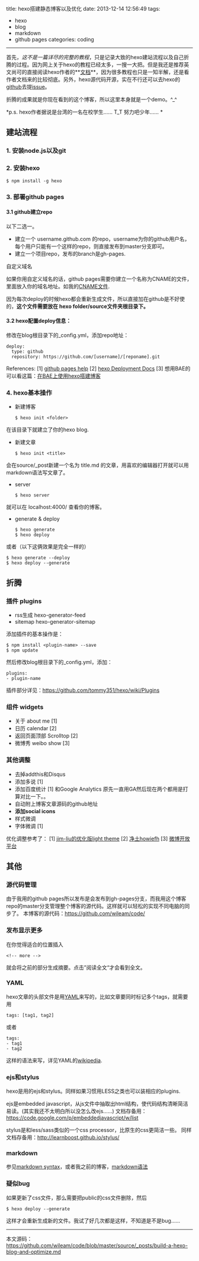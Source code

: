 title: hexo搭建静态博客以及优化
date: 2013-12-14 12:56:49
tags:
- hexo
- blog
- markdown
- github pages
categories: coding
---

首先，*这不是一篇详尽的完整的教程*，只是记录大致的hexo建站流程以及自己折腾的过程。因为网上关于hexo的教程已经太多，一搜一大把。但是我还是推荐英文尚可的直接阅读hexo作者的**[文档](http://zespia.tw/hexo/docs/)**，因为很多教程也只是一知半解，还是看作者文档来的比较彻底。另外，hexo源代码开源，实在不行还可以去hexo的[github](https://github.com/tommy351/hexo)去提[issue](https://github.com/tommy351/hexo/issues)。

折腾的成果就是你现在看到的这个博客，所以这里本身就是一个demo。^_^

*p.s. hexo作者据说是台湾的一名在校学生…… T_T 努力吧少年…… *

建站流程
-----

### 1. 安装node.js以及git
<!-- more -->

### 2. 安装hexo

    $ npm install -g hexo

### 3. 部署github pages

#### 3.1 github建立repo
以下二选一。

- 建立一个 username.github.com 的repo，username为你的github用户名，每个用户只能有一个这样的repo，则直接发布到master分支即可。
- 建立一个项目repo，发布的branch是gh-pages.

自定义域名

如果你用自定义域名的话，github pages需要你建立一个名称为CNAME的文件，里面放入你的域名地址。如我的[CNAME文件](https://github.com/wileam/code/blob/gh-pages/CNAME).

因为每次deploy的时候hexo都会重新生成文件，所以直接加在github是不好使的，**这个文件需要放在 hexo folder/source文件夹根目录下。**

#### 3.2 hexo配置deploy信息：

修改在blog根目录下的_config.yml，添加repo地址：

    deploy:
      type: github
      repository: https://github.com/[username]/[reponame].git

References:
[1] [github pages help](https://help.github.com/categories/20/articles)
[2] [hexo Deployment Docs](http://zespia.tw/hexo/docs/deployment.html)
[3] 想用BAE的可以看这篇：[在BAE上使用hexo搭建博客](http://jimliu.net/2013/11/20/use-hexo-on-bae/)

### 4. hexo基本操作

- 新建博客

      $ hexo init <folder>

在该目录下就建立了你的hexo blog.

- 新建文章

      $ hexo init <title>

会在source/_post新建一个名为 title.md 的文章，用喜欢的编辑器打开就可以用markdown语法写文章了。
    
- server

      $ hexo server

就可以在 localhost:4000/ 查看你的博客。

- generate & deploy

      $ hexo generate
      $ hexo deploy

或者（以下这俩效果是完全一样的）

    $ hexo generate --deploy
    $ hexo deploy --generate


折腾
----

### 插件 plugins

- rss生成 hexo-generator-feed
- sitemap hexo-generator-sitemap

添加插件的基本操作是：

    $ npm install <plugin-name> --save
    $ npm update

然后修改blog根目录下的_config.yml，添加：

    plugins:
    - plugin-name

插件部分详见：https://github.com/tommy351/hexo/wiki/Plugins

### 组件 widgets

- 关于 about me [1]
- 日历 calendar [2]
- 返回页面顶部 Scrolltop [2]
- 微博秀 weibo show [3]

### 其他调整

- 去掉addthis和Disqus
- 添加多说 [1]
- 添加百度统计 [1] 和Google Analytics
原先一直用GA然后现在两个都用是打算对比一下。。
- 自动附上博客文章源码的github地址
- **添加social icons**
- 样式微调
- 字体微调 [1]

优化调整参考了：
[1] [jim-liu的优化版light theme](https://github.com/LiuJi-Jim/hexo-theme-light)
[2] [净土howiefh](https://github.com/howiefh/howiefh.github.io/)
[3] [微博开放平台](http://app.weibo.com/tool/weiboshow)

其他
-----
### 源代码管理

由于我用的github pages所以发布是会发布到gh-pages分支，而我用这个博客repo的master分支管理整个博客的源代码。这样就可以轻松的实现不同电脑的同步了。
本博客的源代码：https://github.com/wileam/code/

### 发布显示更多

在你觉得适合的位置插入

    <!-- more -->

就会将之前的部分生成摘要。点击”阅读全文“才会看到全文。

### YAML
hexo文章的头部文件是用[YAML](http://en.wikipedia.org/wiki/YAML)来写的，比如文章要同时标记多个tags，就需要用

    tags: [tag1, tag2]

或者

    tags:
    - tag1
    - tag2

这样的语法来写，详见YAML的[wikipedia](http://en.wikipedia.org/wiki/YAML).

### ejs和stylus

hexo是用的ejs和stylus。同样如果习惯用LESS之类也可以装相应的plugins.

ejs是embedded javascript，从js文件中抽取出html结构，使代码结构清晰简洁易读。(其实我还不太明白所以没怎么改ejs……)
文档存备用：https://code.google.com/p/embeddedjavascript/w/list

stylus是和less/sass类似的一个css processor，比原生的css更简洁一些。
同样文档存备用：http://learnboost.github.io/stylus/

### markdown

参见[markdown syntax](http://daringfireball.net/projects/markdown/syntax)，或者我之前的博客，[markdown语法](http://code.wileam.com/markdown-syntax/)

### 疑似bug

如果更新了css文件，那么需要把public的css文件删除，然后

    $ hexo deploy --generate

这样才会重新生成新的文件。我试了好几次都是这样，不知道是不是bug……

----
本文源码：https://github.com/wileam/code/blob/master/source/_posts/build-a-hexo-blog-and-optimize.md